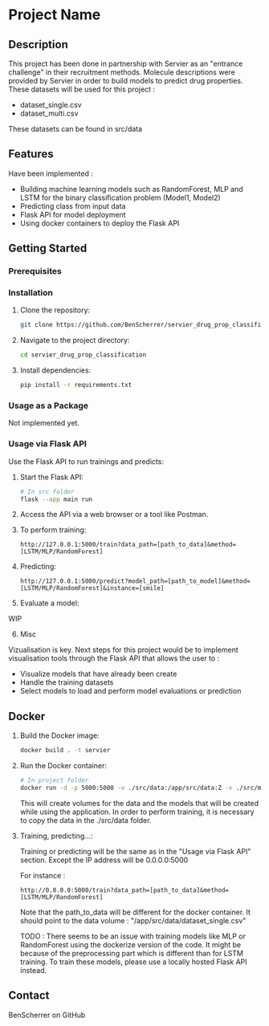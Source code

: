 
# Project Name

## Description

This project has been done in partnership with Servier as an "entrance challenge" in their recruitment methods. Molecule descriptions were provided by Servier in order to build models to predict drug properties. These datasets will be used for this project :
- dataset_single.csv
- dataset_multi.csv

These datasets can be found in src/data

## Features

Have been implemented :
- Building machine learning models such as RandomForest, MLP and LSTM for the binary classification problem (Model1, Model2) 
- Predicting class from input data
- Flask API for model deployment
- Using docker containers to deploy the Flask API

## Getting Started

### Prerequisites

### Installation

1. Clone the repository:
   ```bash
   git clone https://github.com/BenScherrer/servier_drug_prop_classification.git
   ```

2. Navigate to the project directory:
   ```bash
   cd servier_drug_prop_classification
   ```

3. Install dependencies:
   ```bash
   pip install -r requirements.txt
   ```

### Usage as a Package

Not implemented yet.

### Usage via Flask API

Use the Flask API to run trainings and predicts:

1. Start the Flask API:

   ```bash
   # In src folder
   flask --app main run
   ```

2. Access the API via a web browser or a tool like Postman.

3. To perform training:

   ```
   http://127.0.0.1:5000/train?data_path=[path_to_data]&method=[LSTM/MLP/RandomForest]
   ``` 

4. Predicting:
   ```
   http://127.0.0.1:5000/predict?model_path=[path_to_model]&method=[LSTM/MLP/RandomForest]&instance=[smile]
   ```

5. Evaluate a model:

WIP

6. Misc

Vizualisation is key. Next steps for this project would be to implement visualisation tools through the Flask API that allows the user to :
   - Visualize models that have already been create
   - Handle the training datasets
   - Select models to load and perform model evaluations or prediction


## Docker

1. Build the Docker image:

   ```bash
   docker build . -t servier
   ```

2. Run the Docker container:

   ```bash
   # In project folder
   docker run -d -p 5000:5000 -v ./src/data:/app/src/data:Z -v ./src/models:/app/src/models:Z servier:latest
   ```
   This will create volumes for the data and the models that will be created while using the application. In order to perform training, it is necessary to copy the data in the ./src/data folder.

3. Training, predicting...:

   Training or predicting will be the same as in the "Usage via Flask API" section. Except the IP address will be 0.0.0.0:5000

   For instance :

   ```
   http://0.0.0.0:5000/train?data_path=[path_to_data]&method=[LSTM/MLP/RandomForest]
   ```

   Note that the path_to_data will be different for the docker container. It should point to the data volume : "/app/src/data/dataset_single.csv"

   TODO : There seems to be an issue with training models like MLP or RandomForest using the dockerize version of the code. It might be because of the preprocessing part which is different than for LSTM training. To train these models, please use a locally hosted Flask API instead.

## Contact

BenScherrer on GitHub
